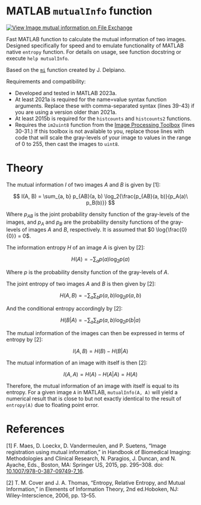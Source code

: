 # MATLAB `mutualInfo` function

[![View Image mutual information on File Exchange](https://www.mathworks.com/matlabcentral/images/matlab-file-exchange.svg)](https://www.mathworks.com/matlabcentral/fileexchange/130829-image-mutual-information)

Fast MATLAB function to calculate the mutual information of two images. Designed specifically for speed and to emulate functionality of MATLAB native `entropy` function. For details on usage, see function docstring or execute `help mutualInfo`.

Based on the [`mi`](https://www.mathworks.com/matlabcentral/fileexchange/13289-fast-mutual-information-of-two-images-or-signals) function created by J. Delpiano.

Requirements and compatibility:
- Developed and tested in MATLAB 2023a.
- At least 2021a is required for the name=value syntax function arguments. Replace these with comma-separated syntax (lines 39-43) if you are using a version older than 2021a.
- At least 2015b is required for the `histcounts` and `histcounts2` functions.
- Requires the `im2uint8` function from the [Image Processing Toolbox](https://www.mathworks.com/products/image.html) (lines 30-31.) If this toolbox is not available to you, replace those lines with code that will scale the gray-levels of your image to values in the range of 0 to 255, then cast the images to `uint8`.

# Theory
The mutual information $I$ of two images $A$ and $B$ is given by [1]:

$$ I(A, B) = \sum_{a, b} p_{AB}(a, b) \log_2{\frac{p_{AB}(a, b)}{p_A(a)\ p_B(b)}} $$

Where $p_{AB}$ is the joint probability density function of the gray-levels of the images, and $p_A$ and $p_B$ are the probability density functions of the gray-levels of images $A$ and $B$, respectively. It is assumed that $0 \log{\frac{0}{0}} = 0$.

The information entropy $H$ of an image $A$ is given by [2]:

$$ H(A) = -\sum_{a} p(a) \log_2{p(a)} $$

Where $p$ is the probability density function of the gray-levels of $A$.

The joint entropy of two images $A$ and $B$ is then given by [2]:

$$ H(A, B) = -\sum_{a} \sum_{b} p(a, b) \log_2{p(a, b)} $$

And the conditional entropy accordingly by [2]:

$$ H(B|A) = -\sum_{a} \sum_{b} p(a, b) \log_2{p(b|a)} $$

The mutual information of the images can then be expressed in terms of entropy by [2]:

$$ I(A, B) = H(B) - H(B|A) $$

The mutual information of an image with itself is then [2]:

$$ I(A, A) = H(A) - H(A|A) = H(A) $$

Therefore, the mutual information of an image with itself is equal to its entropy. For a given image `A` in MATLAB, `mutualInfo(A, A)` will yield a numerical result that is close to but not exactly identical to the result of `entropy(A)` due to floating point error.

# References
[1] F. Maes, D. Loeckx, D. Vandermeulen, and P. Suetens, “Image registration using mutual information,” in Handbook of Biomedical Imaging: Methodologies and Clinical Research, N. Paragios, J. Duncan, and N. Ayache, Eds., Boston, MA: Springer US, 2015, pp. 295–308. doi: [10.1007/978-0-387-09749-7_16](http://doi.org/10.1007/978-0-387-09749-7_16).

[2] T. M. Cover and J. A. Thomas, “Entropy, Relative Entropy, and Mutual Information,” in Elements of Information Theory, 2nd ed.Hoboken, NJ: Wiley-Interscience, 2006, pp. 13–55.

